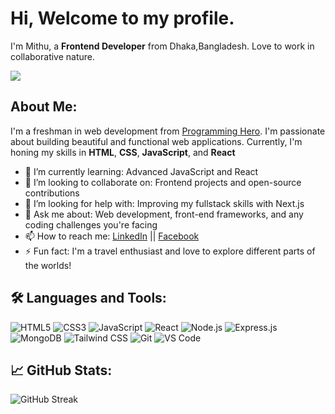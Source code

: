 <h1>Hi, Welcome to my profile.</h1>
<p>I'm Mithu, a <b>Frontend Developer</b> from Dhaka,Bangladesh. Love to work in collaborative nature.</p>

<img src="https://i.ibb.co/vHsGLQn/Purple-Geometric-Gaming-You-Tube-Banner-2.png"/>
<h2>About Me:</h2>
<p>I'm a freshman in web development from <a href="https://www.programming-hero.com">Programming Hero</a>. I'm passionate about building beautiful and functional web applications. Currently, I'm honing my skills in <b>HTML</b>, <b>CSS</b>, <b>JavaScript</b>, and <b>React</b></p>

- 🌱 I’m currently learning: Advanced JavaScript and React
- 👯 I’m looking to collaborate on: Frontend projects and open-source contributions
- 🤔 I’m looking for help with: Improving my fullstack skills with Next.js
- 💬 Ask me about: Web development, front-end frameworks, and any coding challenges you're facing
- 📫 How to reach me: <a href="https://www.linkedin.com/in/mdarifhossainmithu/">LinkedIn</a> || <a href="https://www.facebook.com/mithu637">Facebook</a>
- ⚡ Fun fact: I'm a travel enthusiast and love to explore different parts of the worlds!

 <h2>🛠️ Languages and Tools:</h2>

![HTML5](https://img.shields.io/badge/-HTML5-000?&logo=HTML5)
![CSS3](https://img.shields.io/badge/-CSS3-000?&logo=CSS3)
![JavaScript](https://img.shields.io/badge/-JavaScript-000?&logo=JavaScript)
![React](https://img.shields.io/badge/-React-000?&logo=React)
![Node.js](https://img.shields.io/badge/-Node.js-000?&logo=Node.js)
![Express.js](https://img.shields.io/badge/-Express.js-000?&logo=express)
![MongoDB](https://img.shields.io/badge/-MongoDB-000?&logo=MongoDB)
![Tailwind CSS](https://img.shields.io/badge/-Tailwind%20CSS-000?&logo=tailwind-css)
![Git](https://img.shields.io/badge/-Git-000?&logo=Git)
![VS Code](https://img.shields.io/badge/-VS%20Code-000?&logo=visual-studio-code)

 <h2>📈 GitHub Stats:</h2>

![GitHub Streak](https://streak-stats.demolab.com?user=arifmithu&theme=radical&hide_border=true)
